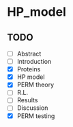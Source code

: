 # HP_model

## TODO
- [ ] Abstract
- [ ] Introduction
- [x] Proteins
- [x] HP model
- [x] PERM theory
- [ ] R.L.
- [ ] Results
- [ ] Discussion
- [x] PERM testing